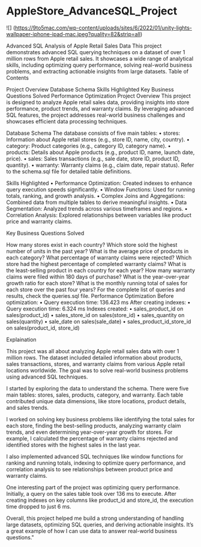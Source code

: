 # AppleStore_AdvanceSQL_Project
![] (https://9to5mac.com/wp-content/uploads/sites/6/2022/01/unity-lights-wallpaper-iphone-ipad-mac.jpeg?quality=82&strip=all)

Advanced SQL Analysis of Apple Retail Sales Data This project demonstrates advanced SQL querying techniques on a dataset of over 1 million rows from Apple retail sales. It showcases a wide range of analytical skills, including optimizing query performance, solving real-world business problems, and extracting actionable insights from large datasets. Table of Contents

Project Overview
Database Schema
Skills Highlighted
Key Business Questions Solved
Performance Optimization
Project Overview This project is designed to analyze Apple retail sales data, providing insights into store performance, product trends, and warranty claims. By leveraging advanced SQL features, the project addresses real-world business challenges and showcases efficient data processing techniques.

Database Schema The database consists of five main tables: • stores: Information about Apple retail stores (e.g., store ID, name, city, country). • category: Product categories (e.g., category ID, category name). • products: Details about Apple products (e.g., product ID, name, launch date, price). • sales: Sales transactions (e.g., sale date, store ID, product ID, quantity). • warranty: Warranty claims (e.g., claim date, repair status). Refer to the schema.sql file for detailed table definitions.

Skills Highlighted • Performance Optimization: Created indexes to enhance query execution speeds significantly. • Window Functions: Used for running totals, ranking, and growth analysis. • Complex Joins and Aggregations: Combined data from multiple tables to derive meaningful insights. • Data Segmentation: Analyzed trends across various timeframes and regions. • Correlation Analysis: Explored relationships between variables like product price and warranty claims.

Key Business Questions Solved

How many stores exist in each country?
Which store sold the highest number of units in the past year?
What is the average price of products in each category?
What percentage of warranty claims were rejected?
Which store had the highest percentage of completed warranty claims?
What is the least-selling product in each country for each year?
How many warranty claims were filed within 180 days of purchase?
What is the year-over-year growth ratio for each store?
What is the monthly running total of sales for each store over the past four years? For the complete list of queries and results, check the queries.sql file.
Performance Optimization Before optimization: • Query execution time: 136.423 ms After creating indexes: • Query execution time: 6.324 ms Indexes created: • sales_product_id on sales(product_id) • sales_store_id on sales(store_id) • sales_quantity on sales(quantity) • sale_date on sales(sale_date) • sales_product_id_store_id on sales(product_id, store_id)

Explaination

This project was all about analyzing Apple retail sales data with over 1 million rows. The dataset included detailed information about products, sales transactions, stores, and warranty claims from various Apple retail locations worldwide. The goal was to solve real-world business problems using advanced SQL techniques.

I started by exploring the data to understand the schema. There were five main tables: stores, sales, products, category, and warranty. Each table contributed unique data dimensions, like store locations, product details, and sales trends.

I worked on solving key business problems like identifying the total sales for each store, finding the best-selling products, analyzing warranty claim trends, and even determining year-over-year growth for stores. For example, I calculated the percentage of warranty claims rejected and identified stores with the highest sales in the last year.

I also implemented advanced SQL techniques like window functions for ranking and running totals, indexing to optimize query performance, and correlation analysis to see relationships between product price and warranty claims.

One interesting part of the project was optimizing query performance. Initially, a query on the sales table took over 136 ms to execute. After creating indexes on key columns like product_id and store_id, the execution time dropped to just 6 ms.

Overall, this project helped me build a strong understanding of handling large datasets, optimizing SQL queries, and deriving actionable insights. It’s a great example of how I can use data to answer real-world business questions."
